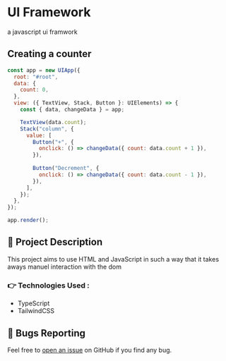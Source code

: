 # UI Framework

a javascript ui framwork

## Creating a counter

```js
const app = new UIApp({
  root: "#root",
  data: {
    count: 0,
  },
  view: ({ TextView, Stack, Button }: UIElements) => {
    const { data, changeData } = app;

    TextView(data.count);
    Stack("column", {
      value: [
        Button("+", {
          onclick: () => changeData({ count: data.count + 1 }),
        }),
        
        Button("Decrement", {
          onclick: () => changeData({ count: data.count - 1 }),
        }),
      ],
    });
  },
});

app.render();

```


## 🎩 Project Description
This project aims to use HTML and JavaScript in such a way that it takes aways manuel interaction with the dom

### 👉 Technologies Used :
 * TypeScript
 * TailwindCSS

<a id="bug"></a>
## 🐛 Bugs Reporting
Feel free to [open an issue](https://github.com/mwelwankuta/ui-app/issues) on GitHub if you find any bug.
